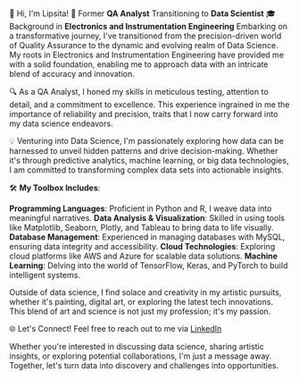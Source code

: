 👋 Hi, I'm Lipsita!
🌟 Former **QA Analyst** Transitioning to **Data Scientist**
🎓 Background in **Electronics and Instrumentation Engineering**
Embarking on a transformative journey, I've transitioned from the precision-driven world of Quality Assurance to the dynamic and evolving realm of Data Science. My roots in Electronics and Instrumentation Engineering have provided me with a solid foundation, enabling me to approach data with an intricate blend of accuracy and innovation.

🔍 As a QA Analyst, I honed my skills in meticulous testing, attention to detail, and a commitment to excellence. This experience ingrained in me the importance of reliability and precision, traits that I now carry forward into my data science endeavors.

💡 Venturing into Data Science, I'm passionately exploring how data can be harnessed to unveil hidden patterns and drive decision-making. Whether it's through predictive analytics, machine learning, or big data technologies, I am committed to transforming complex data sets into actionable insights.

🛠️ **My Toolbox Includes**:

**Programming Languages**: Proficient in Python and R, I weave data into meaningful narratives.
**Data Analysis & Visualization**: Skilled in using tools like Matplotlib, Seaborn, Plotly, and Tableau to bring data to life visually.
**Database Management**: Experienced in managing databases with MySQL, ensuring data integrity and accessibility.
**Cloud Technologies**: Exploring cloud platforms like AWS and Azure for scalable data solutions.
**Machine Learning**: Delving into the world of TensorFlow, Keras, and PyTorch to build intelligent systems.

Outside of data science, I find solace and creativity in my artistic pursuits, whether it's painting, digital art, or exploring the latest tech innovations. This blend of art and science is not just my profession; it's my passion.

🌐 Let's Connect! 
Feel free to reach out to me via [LinkedIn](https://www.linkedin.com/in/lipsitatripathy)

Whether you're interested in discussing data science, sharing artistic insights, or exploring potential collaborations, I'm just a message away. Together, let's turn data into discovery and challenges into opportunities.
